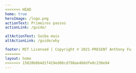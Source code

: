 ```yaml
---
<<<<<<< HEAD
home: true
heroImage: /logo.png
actionText: Primeiros passos
actionLink: /guide/

altActionText: Saiba mais
altActionLink: /guide/why

footer: MIT Licensed | Copyright © 2021-PRESENT Anthony Fu
=======
layout: home
>>>>>>> 15820b064d1f419ed06cd798ae4b6dfe0c230e94
---
```


<LandingPage />

